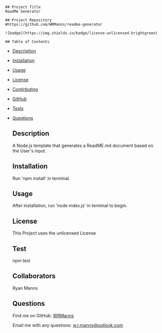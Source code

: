 
    ## Project Title
    ReadMe Generator
    
    ## Project Repository
    #https://github.com/WRManns/readme-generator

    ![badge](https://img.shields.io/badge/license-unlicensed-brightgreen)

    ## Table of Contents
- [Description](#description)
- [Installation](#installation)
- [Usage](#usage)
- [License](#license)
- [Contirbuting](#collaborators)
- [GitHub](#github)
- [Tests](#tests)
- [Questions](#questions)

    ## Description

     A Node.js template that generates a ReadME.md document based on the User's input.

    ## Installation

    Run 'npm install' in terminal.

    ## Usage

    After installation, run 'node index.js' in terminal to begin.

    ## License
    This Project uses the unlicensed License

    ## Test

    npm test

    ## Collaborators

    Ryan Manns

    ## Questions
    
    Find me on GitHub: [WRManns](https://github.com/WRManns)
    
    Email me with any questions: w.r.manns@outlook.com  

